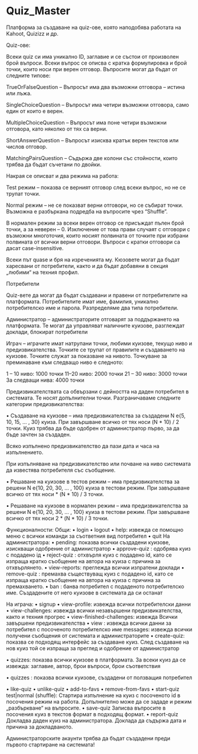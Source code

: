 # Quiz_Master

Платформа за създаване на quiz-ове, която наподобява работата на Kahoot, Quizizz и др.

Quiz-ове:

Всеки quiz си има уникално ID, заглавие и се състои от произволен брой въпроси. Всеки въпрос се описва с кратка формулировка и брой точки, които носи при верен отговор. Въпросите могат да бъдат от следните типове:

TrueOrFalseQuestion – Въпросът има два възможни отговора – истина или лъжа.

SingleChoiceQuestion – Въпросът има четири възможни отговора, само един от които е верен.

MultipleChoiceQuestion – Въпросът има поне четири възможни отговора, като няколко от тях са верни.

ShortAnswerQuestion – Въпросът изисква кратък верен текстов или числов отговор.

MatchingPairsQuestion – Съдържа две колони със стойности, които трябва да бъдат съчетани по двойки.

Накрая се описват и два режима на работа:

Test режим – показва се верният отговор след всеки въпрос, но не се трупат точки.

Normal режим – не се показват верни отговори, но се събират точки. Възможна е разбъркана подредба на въпросите чрез “Shuffle”.




В нормален режим за всеки верен отговор се присъждат пълен брой точки, а за неверен – 0. Изключение от това прави случаят с отговори с възможни многоточия, които носият полвината от точките при избрани полвината от всички верни отговори. Въпроси с кратки отговори са дасат case-insensitive.

Всеки път quase и бря на изреченията му. Кюзовете могат да бъдат харесвани от потребители, както и да бъдат добавяни в секция „любими“ на техния профил.

Потребители

Quiz-вете да могат да бъдат създавани и правени от потребителите на платформата. Потребителите имат име, фамилия, уникално потребителско име и парола. Разпределяме два типа потребители.


Администратор – администраторите отговарят за поддържането на платформата. Те могат да управляват наличните куизове, разглеждат доклади, блокират потребители



Играч – играчите имат натрупани точки, любими куизове, текущо ниво и предизвикателства. Точките се трупат от правилите и създаването на куизове. Точките служат за показване на нивото. Точкуване за преминаване към следващо ниво е следното:


1 – 10 ниво: 1000 точки
11–20 ниво: 2000 точки
21 – 30 ниво: 3000 точки
За следващи нива: 4000 точки





Предизвикателствата са обвързани с дейността на даден потребител в системата. Те носят допълнителни точки. Разграничаваме следните категории предизвикателства:


• Създаване на куизове – има предизвикателства за създадени N е{5, 10, 15, ... , 30} куиза. При завършване всичко от тях носи (N * 10) / 2 точки. Куиз трябва да бъде одобрен от администратор първо, за да бъде зачтен за създаден.



Всяко изпълнено предизвикателство да пази дата и часа на изпълнението.

При изпълняване на предизвикателство или пoчване на ниво системата да известява потребителя със съобщение.


• Решаване на куизове в тестов режим – има предизвикателства за решени N е{10, 20, 30, ... , 100} куиза в тестови режим. При завършване всичко от тях носи * (N * 10) / 3 точки.

• Решаване на куизове в нормален режим – има предизвикателства за решени N е{10, 20, 30, ... , 100} куиза в тестови режим. При завършване всичко от тях носи 2 * (N * 10) / 3 точки.



Функционалности:
Общи:
• login <username> <password>
• logout
• help: извежда се помощно меню с всички команди за съответния вид потребител
• quit
На администратора:
• pending: показва всички създадени куизове, изискващи одобрение от администратор
• approve-quiz <quiz-id>: одобрява куиз с подадено ід
• reject-quiz <quiz-id> <reason>: отхвърля куиз с подадено id, като се изпраща кратко съобщение на автора на куиза с причина за отхвърлянето.
• view-reports: преглежда всички изпратени доклади
• remove-quiz <quiz-id> <reason>: премахва съществуващ куиз с подадено іd, като се изпраща кратко съобщение на автора на куиза с причина за премахването.
• ban <username>: банва потребител с подаденото потребителско име. Създадените от него куизове в системата да си останат




На играча:
• signup <first-name> <password2>
<last-name> <username> <password1>
• view-profile: извежда всички потребителски данни
• view-challenges: извежда всички незавършени предизвикателства, както и техния прогрес
• view-finished-challenges:
извежда Всички завършени предизвикателства
• view <username>: извежда всички данни за потребител с посоченото потребителско име
messages: извежда всички получени съобщения от системата и администраторите
• create-quiz: показва се подходящ интерфейс за създаване куиз. След създаване на нов куиз той се изпраща за преглед и одобрение от администратор

• quizzes: показва всички куизове в платформата. За всеки куиз да се извежда: заглавие, автор, брои въпроси, брои съответствия

• quizzes <username>: показва всички куизове, създадени от ползващия потребител

• like-quiz <quiz-id>
• unlike-quiz <quiz-id>
• add-to-favs <quiz-id>
• remove-from-favs <quiz-id>
• start-quiz  <quiz-id> test|normal (shuffle): Стартира изпълнение на куиз с посоченото id в посочения режим на работа. Допълнително може да се зададе и режим „разбъркване“ на въпросите.
• save-quiz <quiz-id> <filepath> Записва въпросите в посочения куиз в текстов формат в подходящ формат.
• report-quiz  <quiz-id> Докладва даден куиз на администратора. Доклада да съдържа дата и причина за докладваното.


Администраторските акаунти трябва да бъдат създадени преди първото стартиране на системата!
